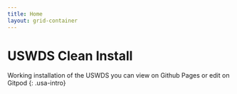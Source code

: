```yaml
---
title: Home
layout: grid-container
---
```


# USWDS Clean Install

Working installation of the USWDS you can view on Github Pages or edit on Gitpod
{: .usa-intro}